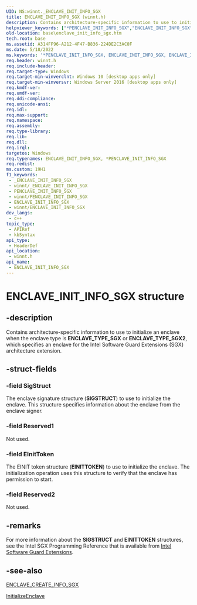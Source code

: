 ```yaml
---
UID: NS:winnt._ENCLAVE_INIT_INFO_SGX
title: ENCLAVE_INIT_INFO_SGX (winnt.h)
description: Contains architecture-specific information to use to initialize an enclave when the enclave type is ENCLAVE_TYPE_SGX, which specifies an enclave for the Intel Software Guard Extensions (SGX) architecture extension.
helpviewer_keywords: ["*PENCLAVE_INIT_INFO_SGX","ENCLAVE_INIT_INFO_SGX","ENCLAVE_INIT_INFO_SGX structure","PENCLAVE_INIT_INFO_SGX","PENCLAVE_INIT_INFO_SGX structure pointer","base.enclave_init_info_sgx","winnt/ENCLAVE_INIT_INFO_SGX","winnt/PENCLAVE_INIT_INFO_SGX"]
old-location: base\enclave_init_info_sgx.htm
tech.root: base
ms.assetid: A314FF96-A212-4F47-B836-224DE2C3AC0F
ms.date: 5/18/2022
ms.keywords: '*PENCLAVE_INIT_INFO_SGX, ENCLAVE_INIT_INFO_SGX, ENCLAVE_INIT_INFO_SGX structure, PENCLAVE_INIT_INFO_SGX, PENCLAVE_INIT_INFO_SGX structure pointer, base.enclave_init_info_sgx, winnt/ENCLAVE_INIT_INFO_SGX, winnt/PENCLAVE_INIT_INFO_SGX'
req.header: winnt.h
req.include-header: 
req.target-type: Windows
req.target-min-winverclnt: Windows 10 [desktop apps only]
req.target-min-winversvr: Windows Server 2016 [desktop apps only]
req.kmdf-ver: 
req.umdf-ver: 
req.ddi-compliance: 
req.unicode-ansi: 
req.idl: 
req.max-support: 
req.namespace: 
req.assembly: 
req.type-library: 
req.lib: 
req.dll: 
req.irql: 
targetos: Windows
req.typenames: ENCLAVE_INIT_INFO_SGX, *PENCLAVE_INIT_INFO_SGX
req.redist: 
ms.custom: 19H1
f1_keywords:
 - _ENCLAVE_INIT_INFO_SGX
 - winnt/_ENCLAVE_INIT_INFO_SGX
 - PENCLAVE_INIT_INFO_SGX
 - winnt/PENCLAVE_INIT_INFO_SGX
 - ENCLAVE_INIT_INFO_SGX
 - winnt/ENCLAVE_INIT_INFO_SGX
dev_langs:
 - c++
topic_type:
 - APIRef
 - kbSyntax
api_type:
 - HeaderDef
api_location:
 - winnt.h
api_name:
 - ENCLAVE_INIT_INFO_SGX
---
```


# ENCLAVE_INIT_INFO_SGX structure

## -description

Contains architecture-specific information to use to initialize an enclave when the enclave type is **ENCLAVE_TYPE_SGX** or **ENCLAVE_TYPE_SGX2**, which specifies an enclave for the Intel Software Guard Extensions (SGX) architecture extension.

## -struct-fields

### -field SigStruct

The enclave signature structure (**SIGSTRUCT**) to use  to initialize the enclave. This structure specifies information about the enclave from the enclave signer.

### -field Reserved1

Not used.

### -field EInitToken

The EINIT token structure (**EINITTOKEN**) to use  to initialize the enclave. The initialization operation uses this structure to verify that the enclave has permission to start.

### -field Reserved2

Not used.

## -remarks

For more information about the **SIGSTRUCT** and **EINITTOKEN** structures, see the Intel SGX Programming Reference that is available from [Intel Software Guard Extensions](https://software.intel.com/sgx).

## -see-also

[ENCLAVE_CREATE_INFO_SGX](ns-winnt-enclave_create_info_sgx.md)

[InitializeEnclave](/windows/win32/api/enclaveapi/nf-enclaveapi-initializeenclave)